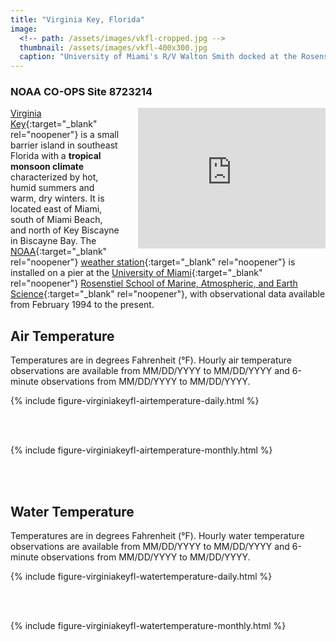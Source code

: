 ```yaml
---
title: "Virginia Key, Florida"
image:
  <!-- path: /assets/images/vkfl-cropped.jpg -->
  thumbnail: /assets/images/vkfl-400x300.jpg
  caption: "University of Miami's R/V Walton Smith docked at the Rosenstiel School of Marine, Atmospheric, and Earth Science on Virginia Key"
---
```

### NOAA CO-OPS Site 8723214

<iframe src="https://www.google.com/maps/embed?pb=!1m14!1m12!1m3!1d42461.70157812699!2d-80.17255246551831!3d25.73753395804339!2m3!1f0!2f0!3f0!3m2!1i1024!2i768!4f13.1!5e0!3m2!1sen!2sus!4v1704939462365!5m2!1sen!2sus" align="right" width="300" height="225" style="border:0; padding-left: 30px;" allowfullscreen="" loading="lazy" referrerpolicy="no-referrer-when-downgrade"></iframe>

[Virginia Key](https://en.wikipedia.org/wiki/Virginia_Key){:target="_blank" rel="noopener"} is a small barrier island in southeast Florida with a **tropical monsoon climate** characterized by hot, humid summers and warm, dry winters. It is located east of Miami, south of Miami Beach, and north of Key Biscayne in Biscayne Bay. The [NOAA](https://www.noaa.gov){:target="_blank" rel="noopener"} [weather station](https://tidesandcurrents.noaa.gov/stationhome.html?id=8723214){:target="_blank" rel="noopener"} is installed on a pier at the [University of Miami](https://welcome.miami.edu){:target="_blank" rel="noopener"} [Rosenstiel School of Marine, Atmospheric, and Earth Science](https://earth.miami.edu){:target="_blank" rel="noopener"}, with observational data available from February 1994 to the present.


## Air Temperature
Temperatures are in degrees Fahrenheit (&deg;F). Hourly air temperature observations are available from MM/DD/YYYY to MM/DD/YYYY and 6-minute observations from MM/DD/YYYY to MM/DD/YYYY.

{% include figure-virginiakeyfl-airtemperature-daily.html %}

<br/><br/>  

{% include figure-virginiakeyfl-airtemperature-monthly.html %}

<br/><br/>  

## Water Temperature
Temperatures are in degrees Fahrenheit (&deg;F). Hourly water temperature observations are available from MM/DD/YYYY to MM/DD/YYYY and 6-minute observations from MM/DD/YYYY to MM/DD/YYYY.

{% include figure-virginiakeyfl-watertemperature-daily.html %}

<br/><br/>  

{% include figure-virginiakeyfl-watertemperature-monthly.html %}

